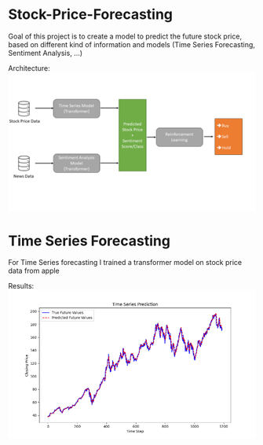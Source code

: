 # Stock-Price-Forecasting
Goal of this project is to create a model to predict the future stock price, based on different kind of information and models (Time Series Forecasting, Sentiment Analysis, ...)

Architecture:
![results](https://github.com/Gugulugu/Stock-Price-Forecasting/blob/main/Documentation/Architecture.png)


# Time Series Forecasting
For Time Series forecasting I trained a transformer model on stock price data from apple

Results:
![results](https://github.com/Gugulugu/Stock-Price-Forecasting/blob/main/Documentation/Prediction_Results.png)

